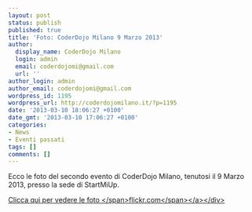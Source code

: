 ```yaml
---
layout: post
status: publish
published: true
title: 'Foto: CoderDojo Milano 9 Marzo 2013'
author:
  display_name: CoderDojo Milano
  login: admin
  email: coderdojomi@gmail.com
  url: ''
author_login: admin
author_email: coderdojomi@gmail.com
wordpress_id: 1195
wordpress_url: http://coderdojomilano.it/?p=1195
date: '2013-03-10 18:06:27 +0100'
date_gmt: '2013-03-10 17:06:27 +0100'
categories:
- News
- Eventi passati
tags: []
comments: []
---
```

<p>Ecco le foto del secondo evento di CoderDojo Milano, tenutosi il 9 Marzo 2013, presso la sede di StartMiUp.</p>
<div class="flickr"><a href="http:&#47;&#47;www.flickr.com&#47;photos&#47;98942956@N02&#47;sets&#47;72157634855284243&#47;" target="_blank"><img alt="" src="http:&#47;&#47;coderdojomilano.it&#47;wp-content&#47;uploads&#47;2013&#47;03&#47;marzo_2013.jpg" &#47;><span class="flickrText">Clicca qui per vedere le foto <&#47;span><span class="flickrName">flickr.com<&#47;span><&#47;a><&#47;div></p>
